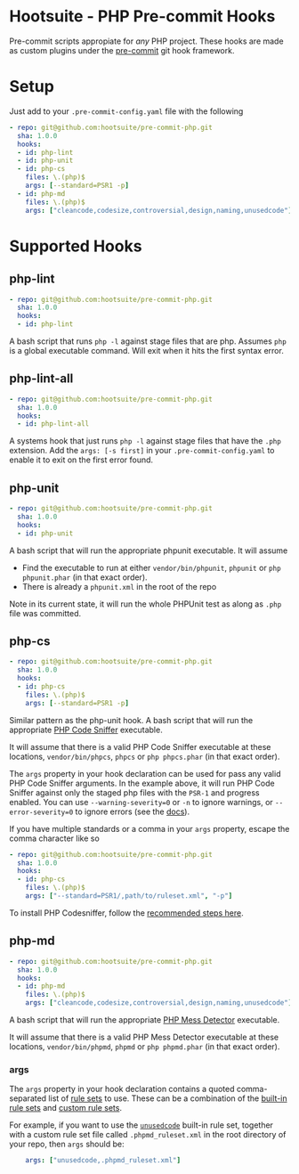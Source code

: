 # Hootsuite - PHP Pre-commit Hooks

Pre-commit scripts appropiate for *any* PHP project. These hooks are made as custom plugins under the [pre-commit](http://pre-commit.com/#new-hooks) git hook framework.

# Setup

Just add to your `.pre-commit-config.yaml` file with the following

```yaml
- repo: git@github.com:hootsuite/pre-commit-php.git
  sha: 1.0.0
  hooks:
  - id: php-lint
  - id: php-unit
  - id: php-cs
    files: \.(php)$
    args: [--standard=PSR1 -p]
  - id: php-md
    files: \.(php)$
    args: ["cleancode,codesize,controversial,design,naming,unusedcode"]
```

# Supported Hooks

## php-lint

```yaml
- repo: git@github.com:hootsuite/pre-commit-php.git
  sha: 1.0.0
  hooks:
  - id: php-lint
```

A bash script that runs `php -l` against stage files that are php. Assumes `php` is a global executable command. Will exit when it hits the first syntax error.

## php-lint-all

```yaml
- repo: git@github.com:hootsuite/pre-commit-php.git
  sha: 1.0.0
  hooks:
  - id: php-lint-all
```

A systems hook that just runs `php -l` against stage files that have the `.php` extension. Add the `args: [-s first]` in your `.pre-commit-config.yaml` to enable it to exit on the first error found.

## php-unit


```yaml
- repo: git@github.com:hootsuite/pre-commit-php.git
  sha: 1.0.0
  hooks:
  - id: php-unit
```

A bash script that will run the appropriate phpunit executable. It will assume
  - Find the executable to run at either `vendor/bin/phpunit`, `phpunit` or `php phpunit.phar` (in that exact order).
  - There is already a `phpunit.xml` in the root of the repo

Note in its current state, it will run the whole PHPUnit test as along as `.php` file was committed.

## php-cs

```yaml
- repo: git@github.com:hootsuite/pre-commit-php.git
  sha: 1.0.0
  hooks:
  - id: php-cs
    files: \.(php)$
    args: [--standard=PSR1 -p]
```

Similar pattern as the php-unit hook. A bash script that will run the appropriate [PHP Code Sniffer](https://github.com/squizlabs/PHP_CodeSniffer) executable.

It will assume that there is a valid PHP Code Sniffer executable at these locations, `vendor/bin/phpcs`, `phpcs` or `php phpcs.phar` (in that exact order).

The `args` property in your hook declaration can be used for pass any valid PHP Code Sniffer arguments. In the example above, it will run PHP Code Sniffer against only the staged php files with the `PSR-1` and progress enabled.
You can use `--warning-severity=0` or `-n` to ignore warnings, or `--error-severity=0` to ignore errors (see the [docs](https://github.com/squizlabs/PHP_CodeSniffer/wiki/Advanced-Usage#filtering-errors-and-warnings-based-on-severity)).

If you have multiple standards or a comma in your `args` property, escape the comma character like so

```yaml
- repo: git@github.com:hootsuite/pre-commit-php.git
  sha: 1.0.0
  hooks:
  - id: php-cs
    files: \.(php)$
    args: ["--standard=PSR1/,path/to/ruleset.xml", "-p"]
```

To install PHP Codesniffer, follow the [recommended steps here](https://github.com/squizlabs/PHP_CodeSniffer#installation).

## php-md

```yaml
- repo: git@github.com:hootsuite/pre-commit-php.git
  sha: 1.0.0
  hooks:
  - id: php-md
    files: \.(php)$
    args: ["cleancode,codesize,controversial,design,naming,unusedcode"]
```

A bash script that will run the appropriate [PHP Mess Detector](https://github.com/phpmd/phpmd) executable.

It will assume that there is a valid PHP Mess Detector executable at these locations, `vendor/bin/phpmd`, `phpmd` or `php phpmd.phar` (in that exact order).

### args

The `args` property in your hook declaration contains a quoted comma-separated list of [rule sets](http://phpmd.org/documentation/index.html#using-multiple-rule-sets) to use. These can be a combination of the [built-in rule sets](https://github.com/phpmd/phpmd/tree/master/src/main/resources/rulesets) and [custom rule sets](http://phpmd.org/documentation/creating-a-ruleset.html).

For example, if you want to use the [`unusedcode`](https://github.com/phpmd/phpmd/blob/master/src/main/resources/rulesets/unusedcode.xml) built-in rule set, together with a custom rule set file called `.phpmd_ruleset.xml` in the root directory of your repo, then `args` should be:

```yaml
    args: ["unusedcode,.phpmd_ruleset.xml"]
```
